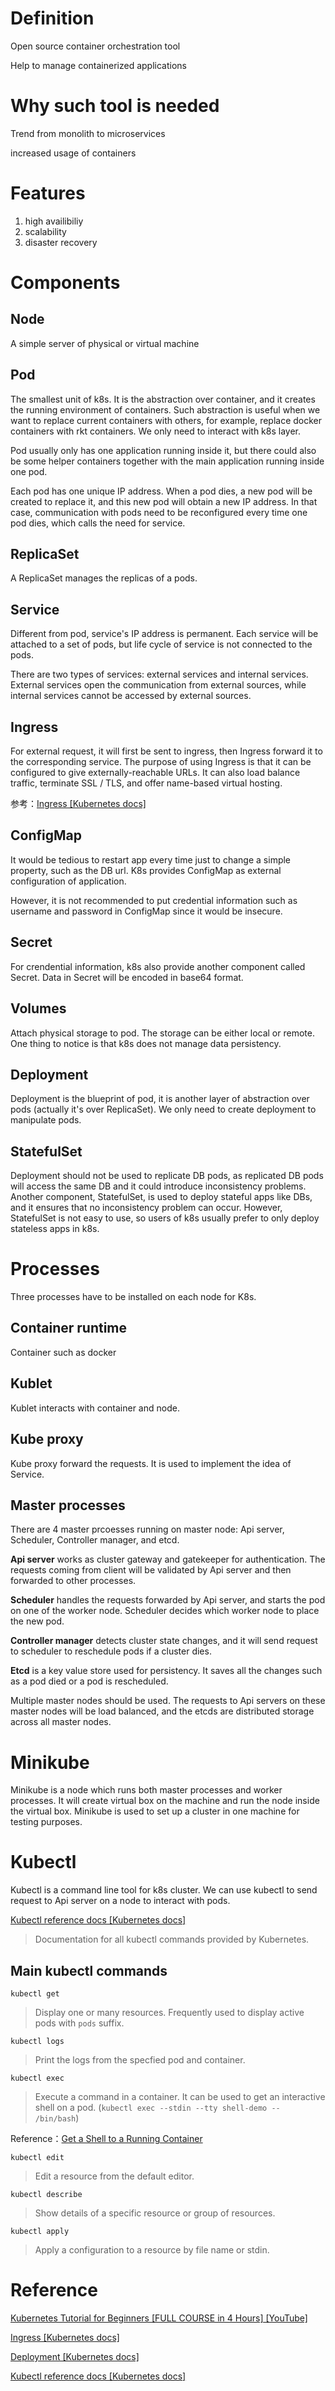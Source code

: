 # Definition

Open source container orchestration tool

Help to manage containerized applications

# Why such tool is needed

Trend from monolith to microservices

increased usage of containers

# Features

1. high availibiliy
2. scalability
3. disaster recovery

# Components

## Node

A simple server of physical or virtual machine

## Pod

The smallest unit of k8s. It is the abstraction over container, and it creates the running environment of containers. Such abstraction
is useful when we want to replace current containers with others, for example, replace docker containers with rkt containers. We only need
to interact with k8s layer.

Pod usually only has one application running inside it, but there could also be some helper containers together with the main application 
running inside one pod.

Each pod has one unique IP address. When a pod dies, a new pod will be created to replace it, and this new pod will obtain a new IP address. 
In that case, communication with pods need to be reconfigured every time one pod dies, which calls the need for service.

## ReplicaSet

A ReplicaSet manages the replicas of a pods.

## Service

Different from pod, service's IP address is permanent. Each service will be attached to a set of pods, but life cycle of service is not connected 
to the pods.

There are two types of services: external services and internal services. External services open the communication from external sources, 
while internal services cannot be accessed by external sources.

## Ingress

For external request, it will first be sent to ingress, then Ingress forward it to the corresponding service. The purpose of using Ingress is 
that it can be configured to give externally-reachable URLs. It can also load balance traffic, terminate SSL / TLS, and offer 
name-based virtual hosting. 

参考：[Ingress [Kubernetes docs]](https://kubernetes.io/docs/concepts/services-networking/ingress/)

## ConfigMap

It would be tedious to restart app every time just to change a simple property, such as the DB url. K8s provides ConfigMap as external configuration 
of application.

However, it is not recommended to put credential information such as username and password in ConfigMap since it would be insecure.

## Secret

For crendential information, k8s also provide another component called Secret. Data in Secret will be encoded in base64 format.

## Volumes

Attach physical storage to pod. The storage can be either local or remote. One thing to notice is that k8s does not manage data persistency.

## Deployment

Deployment is the blueprint of pod, it is another layer of abstraction over pods (actually it's over ReplicaSet). We only need to create deployment 
to manipulate pods.

## StatefulSet

Deployment should not be used to replicate DB pods, as replicated DB pods will access the same DB and it could introduce inconsistency problems. 
Another component, StatefulSet, is used to deploy stateful apps like DBs, and it ensures that no inconsistency problem can occur. However, StatefulSet 
is not easy to use, so users of k8s usually prefer to only deploy stateless apps in k8s.

# Processes

Three processes have to be installed on each node for K8s.

## Container runtime

Container such as docker

## Kublet

Kublet interacts with container and node.

## Kube proxy

Kube proxy forward the requests. It is used to implement the idea of Service.

## Master processes

There are 4 master prcoesses running on master node: Api server, Scheduler, Controller manager, and etcd.

**Api server** works as cluster gateway and gatekeeper for authentication. The requests coming from client will be validated by Api server and then 
forwarded to other processes.

**Scheduler** handles the requests forwarded by Api server, and starts the pod on one of the worker node. Scheduler decides which worker node to place the new 
pod.

**Controller manager** detects cluster state changes, and it will send request to scheduler to reschedule pods if a cluster dies.

**Etcd** is a key value store used for persistency. It saves all the changes such as a pod died or a pod is rescheduled.

Multiple master nodes should be used. The requests to Api servers on these master nodes will be load balanced, and the etcds are distributed storage across 
all master nodes.

# Minikube

Minikube is a node which runs both master processes and worker processes. It will create virtual box on the machine and run the node inside the virtual 
box. Minikube is used to set up a cluster in one machine for testing purposes.

# Kubectl

Kubectl is a command line tool for k8s cluster. We can use kubectl to send request to Api server on a node to interact with pods.

[Kubectl reference docs [Kubernetes docs]](https://kubernetes.io/docs/reference/generated/kubectl/kubectl-commands)
> Documentation for all kubectl commands provided by Kubernetes.

## Main kubectl commands

`kubectl get`
> Display one or many resources. Frequently used to display active pods with `pods` suffix.

`kubectl logs`
> Print the logs from the specfied pod and container.

`kubectl exec`
> Execute a command in a container. It can be used to get an interactive shell on a pod. 
> (`kubectl exec --stdin --tty shell-demo -- /bin/bash`)

Reference：[Get a Shell to a Running Container](https://kubernetes.io/docs/tasks/debug-application-cluster/get-shell-running-container/)  

`kubectl edit`
> Edit a resource from the default editor.

`kubectl describe`
> Show details of a specific resource or group of resources.

`kubectl apply`
> Apply a configuration to a resource by file name or stdin.

# Reference

[Kubernetes Tutorial for Beginners [FULL COURSE in 4 Hours] [YouTube]](https://www.youtube.com/watch?v=X48VuDVv0do)
  
[Ingress [Kubernetes docs]](https://kubernetes.io/docs/concepts/services-networking/ingress/)

[Deployment [Kubernetes docs]](https://kubernetes.io/docs/concepts/workloads/controllers/deployment/)

[Kubectl reference docs [Kubernetes docs]](https://kubernetes.io/docs/reference/generated/kubectl/kubectl-commands)
